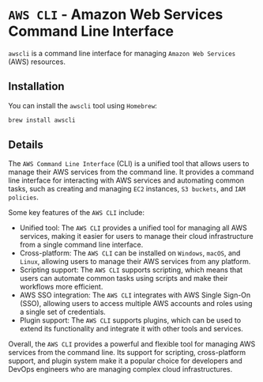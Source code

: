 # `AWS CLI` - Amazon Web Services Command Line Interface

`awscli` is a command line interface for managing `Amazon Web Services` (AWS) resources.

## Installation

You can install the `awscli` tool using `Homebrew`:

```bash
brew install awscli
```

## Details

The `AWS Command Line Interface` (CLI) is a unified tool that allows users to manage their AWS services from the command line.
It provides a command line interface for interacting with AWS services and automating common tasks, such as creating and managing `EC2` instances, `S3 buckets`, and `IAM policies`.

Some key features of the `AWS CLI` include:

-   Unified tool: The `AWS CLI` provides a unified tool for managing all AWS services, making it easier for users to manage their cloud infrastructure from a single command line interface.
-   Cross-platform: The `AWS CLI` can be installed on `Windows`, `macOS`, and `Linux`, allowing users to manage their AWS services from any platform.
-   Scripting support: The `AWS CLI` supports scripting, which means that users can automate common tasks using scripts and make their workflows more efficient.
-   AWS SSO integration: The `AWS CLI` integrates with AWS Single Sign-On (SSO), allowing users to access multiple AWS accounts and roles using a single set of credentials.
-   Plugin support: The `AWS CLI` supports plugins, which can be used to extend its functionality and integrate it with other tools and services.

Overall, the `AWS CLI` provides a powerful and flexible tool for managing AWS services from the command line.
Its support for scripting, cross-platform support, and plugin system make it a popular choice for developers and DevOps engineers who are managing complex cloud infrastructures.
